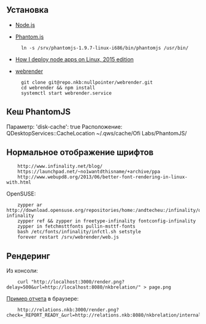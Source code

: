 Установка
---------
* [Node.js](https://github.com/joyent/node/wiki/Installing-Node.js-via-package-manager#opensuse--sle)
* [Phantom.js](http://phantomjs.org/download.html)
    
        ln -s /srv/phantomjs-1.9.7-linux-i686/bin/phantomjs /usr/bin/

* [How I deploy node apps on Linux, 2015 edition](https://medium.com/@mikemaccana/how-i-deploy-node-apps-on-linux-2014-edition-309d606219ca)

* [webrender](http://repo.nkb/git/gitweb.cgi?p=nullpointer/webrender.git;a=summary)

        git clone git@repo.nkb:nullpointer/webrender.git
        cd webrender && npm install
        systemctl start webrender.service


Кеш PhantomJS
-------------
Параметр:
    'disk-cache': true
Расположение:
    QDesktopServices::CacheLocation
    ~/.qws/cache/Ofi Labs/PhantomJS/


Нормальное отображение шрифтов
------------------------------

        http://www.infinality.net/blog/
        https://launchpad.net/~no1wantdthisname/+archive/ppa
        http://www.webupd8.org/2013/06/better-font-rendering-in-linux-with.html

OpenSUSE:

        zypper ar http://download.opensuse.org/repositories/home:/andtecheu:/infinality/openSUSE_12.1/ infinality
        zypper ref && zypper in freetype-infinality fontconfig-infinality
        zypper in fetchmsttfonts pullin-msttf-fonts
        bash /etc/fonts/infinality/infctl.sh setstyle
        forever restart /srv/webrender/web.js

Рендеринг
---------
Из консоли:

        curl "http://localhost:3000/render.png?delay=500&url=http://localhost:8080/nkbrelation/" > page.png

[Пример отчета](http://relations.nkb:8080/nkbrelation/internal/report/534eb884e4b005a5d2fea86b) в браузере:

        http://relations.nkb:3000/render.png?check=_REPORT_READY_&url=http://relations.nkb:8080/nkbrelation/internal/report/534eb884e4b005a5d2fea86b
